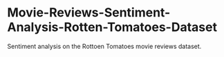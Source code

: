# Movie-Reviews-Sentiment-Analysis-Rotten-Tomatoes-Dataset
Sentiment analysis on the Rottoen Tomatoes movie reviews dataset.
